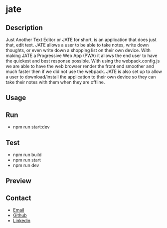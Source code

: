 # jate

## Description 
Just Another Text Editor or JATE for short, is an application that does just that, edit text. JATE allows a user to be able to take notes, write down thoughts, or even write down a shopping list on their own device. With making JATE a Progressive Web App (PWA) it allows the end user to have the quickest and best response possible. With using the webpack.config.js we are able to have the web browser render the front end smoother and much faster then if we did not use the webpack. JATE is also set up to allow a user to download/install the application to their own device so they can take their notes with them when they are offline.

## Usage

## Run
-   npm run start:dev

## Test
-   npm run build
-   npm run start
-   npm run dev

## Preview 

## Contact
-   [Email](clyderitchie@yahoo.com)
-   [Github](https://github.com/Clyderitchie)
-   [Linkedin](https://www.linkedin.com/in/clyde-ritchie-536a12219/)